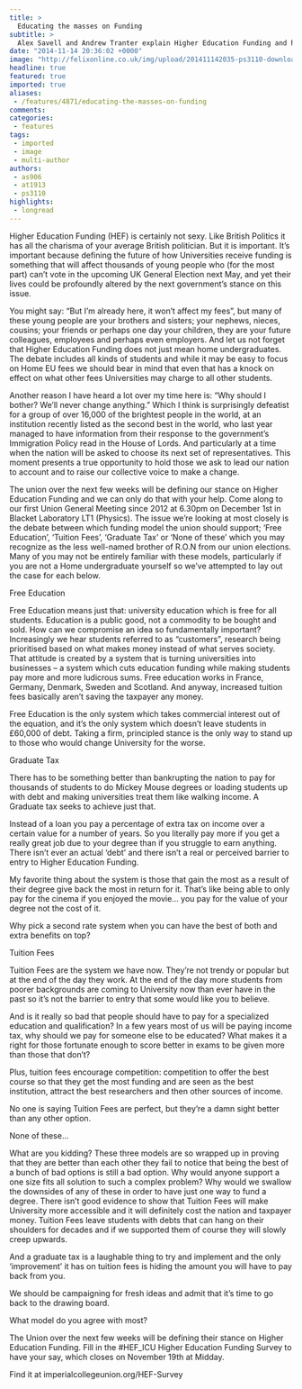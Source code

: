 ```yaml
---
title: >
  Educating the masses on Funding
subtitle: >
  Alex Savell and Andrew Tranter explain Higher Education Funding and how you can help in shaping its future
date: "2014-11-14 20:36:02 +0000"
image: "http://felixonline.co.uk/img/upload/201411142035-ps3110-download-(1).jpeg"
headline: true
featured: true
imported: true
aliases:
 - /features/4871/educating-the-masses-on-funding
comments:
categories:
 - features
tags:
 - imported
 - image
 - multi-author
authors:
 - as906
 - at1913
 - ps3110
highlights:
 - longread
---
```


Higher Education Funding (HEF) is certainly not sexy. Like British Politics it has all the charisma of your average British politician. But it is important. It’s important because defining the future of how Universities receive funding is something that will affect thousands of young people who (for the most part) can’t vote in the upcoming UK General Election next May, and yet their lives could be profoundly altered by the next government’s stance on this issue.

You might say: “But I’m already here, it won’t affect my fees”, but many of these young people are your brothers and sisters; your nephews, nieces, cousins; your friends or perhaps one day your children, they are your future colleagues, employees and perhaps even employers. And let us not forget that Higher Education Funding does not just mean home undergraduates. The debate includes all kinds of students and while it may be easy to focus on Home EU fees we should bear in mind that even that has a knock on effect on what other fees Universities may charge to all other students.

Another reason I have heard a lot over my time here is: “Why should I bother? We’ll never change anything.” Which I think is surprisingly defeatist for a group of over 16,000 of the brightest people in the world, at an institution recently listed as the second best in the world, who last year managed to have information from their response to the government’s Immigration Policy read in the House of Lords. And particularly at a time when the nation will be asked to choose its next set of representatives. This moment presents a true opportunity to hold those we ask to lead our nation to account and to raise our collective voice to make a change.

The union over the next few weeks will be defining our stance on Higher Education Funding and we can only do that with your help. Come along to our first Union General Meeting since 2012 at 6.30pm on December 1st in Blacket Laboratory LT1 (Physics). The issue we’re looking at most closely is the debate between which funding model the union should support; ‘Free Education’, ‘Tuition Fees’, ‘Graduate Tax’ or ‘None of these’ which you may recognize as the less well-named brother of R.O.N from our union elections. Many of you may not be entirely familiar with these models, particularly if you are not a Home undergraduate yourself so we’ve attempted to lay out the case for each below.

Free Education

Free Education means just that: university education which is free for all students. Education is a public good, not a commodity to be bought and sold. How can we compromise an idea so fundamentally important? Increasingly we hear students referred to as “customers”, research being prioritised based on what makes money instead of what serves society. That attitude is created by a system that is turning universities into businesses – a system which cuts education funding while making students pay more and more ludicrous sums. Free education works in France, Germany, Denmark, Sweden and Scotland. And anyway, increased tuition fees basically aren’t saving the taxpayer any money.

Free Education is the only system which takes commercial interest out of the equation, and it’s the only system which doesn’t leave students in £60,000 of debt. Taking a firm, principled stance is the only way to stand up to those who would change University for the worse.

Graduate Tax

There has to be something better than bankrupting the nation to pay for thousands of students to do Mickey Mouse degrees or loading students up with debt and making universities treat them like walking income. A Graduate tax seeks to achieve just that.

Instead of a loan you pay a percentage of extra tax on income over a certain value for a number of years. So you literally pay more if you get a really great job due to your degree than if you struggle to earn anything. There isn’t ever an actual ‘debt’ and there isn’t a real or perceived barrier to entry to Higher Education Funding.

My favorite thing about the system is those that gain the most as a result of their degree give back the most in return for it. That’s like being able to only pay for the cinema if you enjoyed the movie… you pay for the value of your degree not the cost of it.

Why pick a second rate system when you can have the best of both and extra benefits on top?

Tuition Fees

Tuition Fees are the system we have now. They’re not trendy or popular but at the end of the day they work. At the end of the day more students from poorer backgrounds are coming to University now than ever have in the past so it’s not the barrier to entry that some would like you to believe.

And is it really so bad that people should have to pay for a specialized education and qualification? In a few years most of us will be paying income tax, why should we pay for someone else to be educated? What makes it a right for those fortunate enough to score better in exams to be given more than those that don’t?

Plus, tuition fees encourage competition: competition to offer the best course so that they get the most funding and are seen as the best institution, attract the best researchers and then other sources of income.

No one is saying Tuition Fees are perfect, but they’re a damn sight better than any other option.

None of these...

What are you kidding? These three models are so wrapped up in proving that they are better than each other they fail to notice that being the best of a bunch of bad options is still a bad option. Why would anyone support a one size fits all solution to such a complex problem? Why would we swallow the downsides of any of these in order to have just one way to fund a degree. There isn’t good evidence to show that Tuition Fees will make University more accessible and it will definitely cost the nation and taxpayer money. Tuition Fees leave students with debts that can hang on their shoulders for decades and if we supported them of course they will slowly creep upwards.

And a graduate tax is a laughable thing to try and implement and the only ‘improvement’ it has on tuition fees is hiding the amount you will have to pay back from you.

We should be campaigning for fresh ideas and admit that it’s time to go back to the drawing board.

What model do you agree with most?

The Union over the next few weeks will be defining their stance on Higher Education Funding. Fill in the #HEF\_ICU Higher Education Funding Survey to have your say, which closes on November 19th at Midday.

Find it at imperialcollegeunion.org/HEF-Survey
